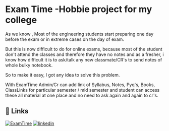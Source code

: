 
# Exam Time -Hobbie project for my college

As we know , Most of the engineering students start preparing one day before the exam or
in extreme cases on the day of exam. 

But this is now difficult to do for online exams, because most of the student don't attend the classes and therefore they have no notes
and as a fresher, i know how difficult it is to ask/talk any new classmate/CR's to send notes of whole bulky notebook.

So to make it easy, I got any idea to solve this problem.

With ExamTime Admin/Cr can add link of Syllabus, Notes, Pyq's, Books, ClassLinks for particular semester / mid semester and student can access these all material at one place and no need to ask again and again to cr's.


## 🔗 Links
[![ExamTime](https://img.shields.io/badge/my_portfolio-000?style=for-the-badge&logo=ko-fi&logoColor=white)](https://blooming-waters-00484.herokuapp.com/)
[![linkedin](https://img.shields.io/badge/linkedin-0A66C2?style=for-the-badge&logo=linkedin&logoColor=white)](https://www.linkedin.com/in/rohit-gupta-a277211b0)

